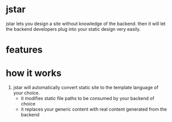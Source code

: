 jstar
=====
jstar lets you design a site without knowledge of the backend.
then it will let the backend developers plug into your static design very easily.

features
========


how it works
============
1. jstar will automatically convert static site to the template language of your choice.
   - it modifies static file paths to be consumed by your backend of choice
   - it replaces your generic content with real content generated from the backend
